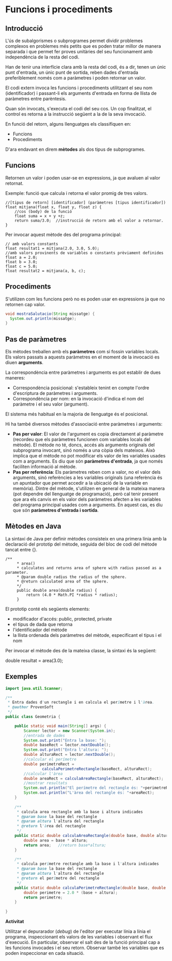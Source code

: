 # Funcions i procediments

## Introducció

L'ús de subalgorismes o subprogrames permet dividir problemes complexos en problemes més petits que es poden tratar millor de manera separada i que permet fer proves unitàries del seu funcionament amb independència de la resta del codi.

Han de tenir una interfície clara amb la resta del codi, és a dir, tenen un únic punt d'entrada, un únic punt de sortida, reben dades d'entrada preferiblement només com a paràmetres i poden retornar un valor.

El codi extern invoca les funcions i procediments utilitzant el seu nom (identificador) i passant-li els arguments d'entrada en forma de llista de paràmetres entre parèntesis.

Quan són invocats, s'executa el codi del seu cos. Un cop finalitzat, el control es retorna a la instrucció següent a la de la seva invocació.

En funció del retorn, alguns llenguatges els classifiquen en:

  - Funcions
  - Procediments

D'ara endavant en direm **mètodes** als dos tipus de subprogrames.

## Funcions

Retornen un valor i poden usar-se en expressions, ja que avaluen al valor retornat.

Exemple: funció que calcula i retorna el valor promig de tres valors.
```
//[tipus de retorn] [identificador] (paràmetres [tipus identificador])
float mitjana(float x, float y, float z) {
    //cos (body) de la funció
    float suma = x + y +z;
    return suma/3.0;  //instrucció de retorn amb el valor a retornar.
}
```

Per invocar aquest mètode des del programa principal:
```
// amb valors constants
float resultat1 = mitjana(2.0, 3.0, 5.0);
//amb valors provinents de variables o constants prèviament definides
float a = 2.0;
float b = 3.0;
float c = 5.0;
float resultat2 = mitjana(a, b, c);
```

## Procediments

S'utilizen com les funcions però no es poden usar en expressions ja que no retornen cap valor.

```java
void mostraSalutacio(String missatge) {
  System.out.println(missatge);
}
```

## Pas de paràmetres

Els mètodes treballen amb els **paràmetres** com si fossin variables locals. Els valors passats a aquests paràmetres en el moment de la invocació es diuen **arguments**.

La correspondència entre paràmetres i arguments es pot establir de dues maneres:

  - Correspondència posicional: s'estableix tenint en compte l'ordre d'escriptura de paràmetres i arguments.
  - Correspondència per nom: en la invocació d'indica el nom del paràmetre i el seu valor (argument).

El sistema més habitual en la majoria de llenguatge és el posicional.

Hi ha també diversos mètodes d'associació entre paràmetres i arguments:

  - **Pas per valor**: El valor de l'argument es copia directament al paràmetre (recordeu que els paràmetres funcionen com variables locals del mètode). El mètode no té, doncs, accés als arguments originals del subprograma invocant, sinó només a una còpia dels mateixos. Això implica que el mètode no pot modificar els valor de les variables usades com a arguments. Es diu que són **paràmetres d'entrada**, ja que només faciliten informació al mètode.
  - **Pas per referència**: Els paràmetres reben com a valor, no el valor dels arguments, sinó referències a les variables originals (una referència és un apuntador que permet accedir a la ubicació de la variable en memòria). Dintre del mètode, s'utilizen en general de la mateixa manera (pot dependre del llenguatge de programació), però cal tenir present que ara els canvis en els valor dels paràmetres afecten a les variables del programa principal usades com a arguments. En aquest cas, es diu que són **paràmetres d'entrada i sortida**.

## Mètodes en Java

La sintaxi de Java per definir mètodes consisteix en una primera línia amb la declaració del prototip del mètode, seguida del bloc de codi del mètode tancat entre {}.

```
/**
	 * area()
	 * calculates and returns area of sphere with radius passed as a parameter.
	 * @param double radius the radius of the sphere.
	 * @return calculated area of the sphere.
	 */
	 public double area(double radius) {
		 return (4.0 * Math.PI *radius * radius);
	 }
```

El prototip conté els següents elements:

* modificador d'accés: public, protected, private
* el tipus de dada que retorna
* l'identificador del mètode
* la llista ordenada dels paràmetres del mètode, especificant el tipus i el nom

Per invocar el mètode des de la mateixa classe, la sintaxi és la següent:

   double resultat = area(3.0);

## Exemples

```java
import java.util.Scanner;

/**
 * Entra dades d'un rectangle i en calcula el perímetre i l'àrea.
 * @author ProvenSoft
 */
public class Geometria {

    public static void main(String[] args) {
        Scanner lector = new Scanner(System.in);
        //entrada de dades
        System.out.print("Entra la base: ");
        double baseRect = lector.nextDouble();
        System.out.print("Entra l'altura: ");
        double alturaRect = lector.nextDouble();
        //calcular el perímetre
        double perimetreRect = 
                calculaPerimetreRectangle(baseRect, alturaRect);
        //calcular l'àrea
        double areaRect = calculaAreaRectangle(baseRect, alturaRect);
        //mostrar resultats
        System.out.println("El perímetre del rectangle és: "+perimetreRect);
        System.out.println("L'àrea del rectangle és: "+areaRect);
    }
    
    /**
     * calcula area rectangle amb la base i altura indicades
     * @param base la base del rectangle
     * @param altura l'altura del rectangle
     * @return l'àrea del rectangle
     */
    public static double calculaAreaRectangle(double base, double altura) {
        double area = base * altura;
        return area;   //return base*altura;
    }

    /**
     * calcula perímetre rectangle amb la base i l'altura indicades
     * @param base la base del rectangle
     * @param altura l'altura del rectangle
     * @return el perímetre del rectangle
     */
    public static double calculaPerimetreRectangle(double base, double altura) {
        double perimetre = 2.0 * (base + altura);
        return perimetre;
    }
    
}
```

**Activitat**

Utilitzar el depurarador (*debug*) de l'editor per executar línia a línia el programa, inspeccionant els valors de les variables i observant el flux d'execució. En particular, observar el salt des de la funció principal cap a les funcions invocades i el seu retorn. Observar també les variables que es poden inspeccionar en cada situació.
